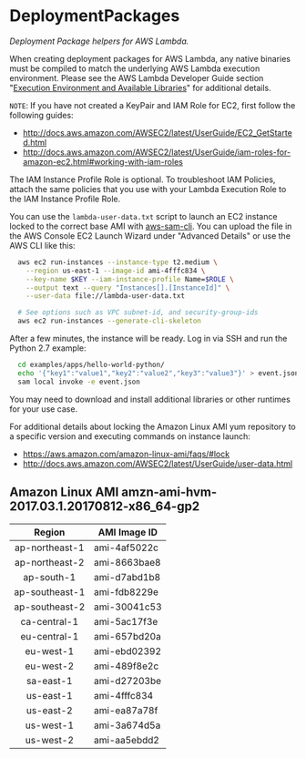 # DeploymentPackages

*Deployment Package helpers for AWS Lambda.*

When creating deployment packages for AWS Lambda, any native binaries must be compiled to match the underlying AWS Lambda execution environment.
Please see the AWS Lambda Developer Guide section
"[Execution Environment and Available Libraries](http://docs.aws.amazon.com/lambda/latest/dg/current-supported-versions.html)"
for additional details.

`NOTE`: If you have not created a KeyPair and IAM Role for EC2, first follow the following guides:
* http://docs.aws.amazon.com/AWSEC2/latest/UserGuide/EC2_GetStarted.html
* http://docs.aws.amazon.com/AWSEC2/latest/UserGuide/iam-roles-for-amazon-ec2.html#working-with-iam-roles

The IAM Instance Profile Role is optional. To troubleshoot IAM Policies, attach the same policies that you 
use with your Lambda Execution Role to the IAM Instance Profile Role.

You can use the `lambda-user-data.txt` script to launch an EC2 instance locked to the correct base AMI with [aws-sam-cli](https://github.com/awslabs/aws-sam-cli). You can upload the file in the AWS Console EC2 Launch Wizard under "Advanced Details" or use the AWS CLI like this:
```bash
  aws ec2 run-instances --instance-type t2.medium \
    --region us-east-1 --image-id ami-4fffc834 \
    --key-name $KEY --iam-instance-profile Name=$ROLE \
    --output text --query "Instances[].[InstanceId]" \
    --user-data file://lambda-user-data.txt

  # See options such as VPC subnet-id, and security-group-ids
  aws ec2 run-instances --generate-cli-skeleton
```

After a few minutes, the instance will be ready. Log in via SSH and run the Python 2.7 example:
```bash
  cd examples/apps/hello-world-python/ 
  echo '{"key1":"value1","key2":"value2","key3":"value3"}' > event.json
  sam local invoke -e event.json
```

You may need to download and install additional libraries or other runtimes for your use case.

For additional details about locking the Amazon Linux AMI yum repository to a specific version and executing commands on instance launch:
* https://aws.amazon.com/amazon-linux-ami/faqs/#lock
* http://docs.aws.amazon.com/AWSEC2/latest/UserGuide/user-data.html

## Amazon Linux AMI amzn-ami-hvm-2017.03.1.20170812-x86_64-gp2

| Region | AMI Image ID |
| :---: | --- |
| ap-northeast-1| ami-4af5022c |
| ap-northeast-2| ami-8663bae8 |
| ap-south-1| ami-d7abd1b8 |
| ap-southeast-1| ami-fdb8229e |
| ap-southeast-2| ami-30041c53 |
| ca-central-1| ami-5ac17f3e |
| eu-central-1| ami-657bd20a |
| eu-west-1| ami-ebd02392 |
| eu-west-2| ami-489f8e2c |
| sa-east-1| ami-d27203be |
| us-east-1| ami-4fffc834 |
| us-east-2| ami-ea87a78f |
| us-west-1| ami-3a674d5a |
| us-west-2| ami-aa5ebdd2 |

